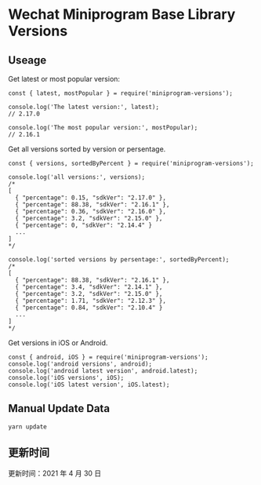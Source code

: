 
# Wechat Miniprogram Base Library Versions

## Useage

Get latest or most popular version:

```;
const { latest, mostPopular } = require('miniprogram-versions');

console.log('The latest version:', latest);
// 2.17.0

console.log('The most popular version:', mostPopular);
// 2.16.1

```

Get all versions sorted by version or persentage.

```
const { versions, sortedByPercent } = require('miniprogram-versions');

console.log('all versions:', versions);
/*
[
  { "percentage": 0.15, "sdkVer": "2.17.0" },
  { "percentage": 88.38, "sdkVer": "2.16.1" },
  { "percentage": 0.36, "sdkVer": "2.16.0" },
  { "percentage": 3.2, "sdkVer": "2.15.0" },
  { "percentage": 0, "sdkVer": "2.14.4" }
  ...
]
*/

console.log('sorted versions by persentage:', sortedByPercent);
/*
[
  { "percentage": 88.38, "sdkVer": "2.16.1" },
  { "percentage": 3.4, "sdkVer": "2.14.1" },
  { "percentage": 3.2, "sdkVer": "2.15.0" },
  { "percentage": 1.71, "sdkVer": "2.12.3" },
  { "percentage": 0.84, "sdkVer": "2.10.4" }
  ...
]
*/
```

Get versions in iOS or Android.

```
const { android, iOS } = require('miniprogram-versions');
console.log('android versions', android);
console.log('android latest version', android.latest);
console.log('iOS versions', iOS);
console.log('iOS latest version', iOS.latest);
```

## Manual Update Data

```
yarn update
```

## 更新时间

更新时间：2021 年 4 月 30 日
